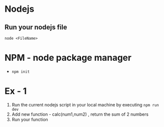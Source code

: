 # Nodejs
## Run your nodejs file
`node <FileName>`


# NPM - node package manager
- `npm init`


# Ex - 1
1. Run the current nodejs script in your local machine
by executing `npm run dev`
2. Add new function - calc(num1,num2) , return the sum of 2 numbers
3. Run your function